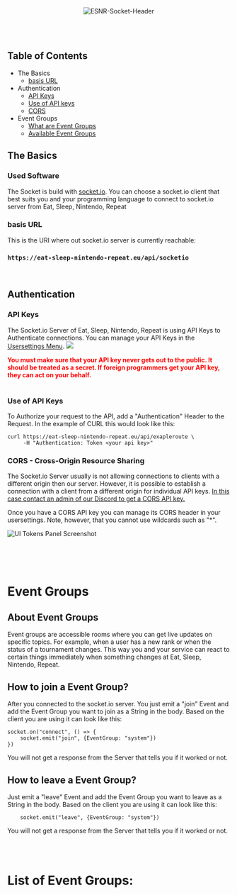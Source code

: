 <div align="center">
<img src="https://media.discordapp.net/attachments/644283425389412357/911697425939456020/Eat_Sleep_Nintendo_Repeat_1.png" alt="ESNR-Socket-Header">
</div>
<br>
<br>
<br>

## Table of Contents
* The Basics
	* [basis URL](#basicurl)
* Authentication
	* [API Keys](#apikeys)
	* [Use of API keys](#useapikeys)
	* [CORS](#CORS)
* Event Groups
    * [What are Event Groups](#eventgroups)
    * [Available Event Groups](#eventgrouplist)

## The Basics
### <a name="softwareused"></a> Used Software
The Socket is build with [socket.io](https://github.com/socketio/socket.io). You can choose a socket.io client that best suits you and your programming language to connect to socket.io server from Eat, Sleep, Nintendo, Repeat
<br>

### <a name="basicurl"></a> basis URL
This is the URI where out socket.io server is currently reachable:
### `https://eat-sleep-nintendo-repeat.eu/api/socketio`
<br>

## Authentication
### <a name="apikeys"></a> API Keys
The Socket.io Server of Eat, Sleep, Nintendo, Repeat is using API Keys to Authenticate connections. You can manage your API Keys in the [Usersettings Menu](https://eat-sleep-nintendo-repeat.eu/usersettings).
![](https://i.ibb.co/Hn8DFs5/Screenshot-2021-08-29-231206.png)

 <span style="color:red">**You must make sure that your API key never gets out to the public. It should be treated as a secret. If foreign programmers get your API key, they can act on your behalf.**</span>
 <br>
 <br>

### <a name="useapikeys"></a> Use of API Keys
To Authorize your request to the API, add a "Authentication" Header to the Request. In the example of CURL this would look like this:
```
curl https://eat-sleep-nintendo-repeat.eu/api/exapleroute \
     -H "Authentication: Token <your api key>"
```

### <a name="CORS"></a> CORS - Cross-Origin Resource Sharing
The Socket.io Server usually is not allowing connections to clients with a different origin then our server. However, it is possible to establish a connection with a client from a different origin for individual API keys. [In this case contact an admin of our Discord to get a CORS API key.](mailto:public@dustin-dm.de?subject=cross-origin%20resource%20sharing%20api%20key)

Once you have a CORS API key you can manage its CORS header in your usersettings. Note, however, that you cannot use wildcards such as "*".

![UI Tokens Panel Screenshot](https://i.ibb.co/2v6pFM5/Unbenannt.png)

<br>
<br>
<br>

# Event Groups
## <a name="eventgroups"></a> About Event Groups
Event groups are accessible rooms where you can get live updates on specific topics. For example, when a user has a new rank or when the status of a tournament changes. This way you and your service can react to certain things immediately when something changes at Eat, Sleep, Nintendo, Repeat.

## How to join a Event Group?
After you connected to the socket.io server. You just emit a "join" Event and add the Event Group you want to join as a String in the body. Based on the client you are using it can look like this:

```
socket.on("connect", () => {
    socket.emit("join", {EventGroup: "system"})
})
```
You will not get a response from the Server that tells you if it worked or not.

## How to leave a Event Group?
Just emit a "leave" Event and add the Event Group you want to leave as a String in the body. Based on the client you are using it can look like this:

```
    socket.emit("leave", {EventGroup: "system"})
```
You will not get a response from the Server that tells you if it worked or not.

<br>
<br>

# <a name="eventgrouplist"></a> List of Event Groups:
